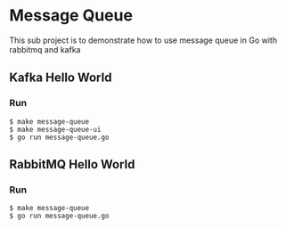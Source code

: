 # Message Queue
This sub project is to demonstrate how to use message queue in Go with rabbitmq and kafka

## Kafka Hello World
### Run
```shell
$ make message-queue
$ make message-queue-ui
$ go run message-queue.go
```

## RabbitMQ Hello World
### Run
```shell
$ make message-queue
$ go run message-queue.go
```
